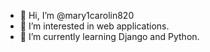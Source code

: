 - 👋 Hi, I’m @mary1carolin820
- 👀 I’m interested in web applications.
- 🌱 I’m currently learning Django and Python.
